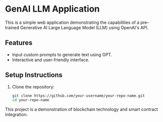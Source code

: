 # GenAI LLM Application

This is a simple web application demonstrating the capabilities of a pre-trained Generative AI Large Language Model (LLM) using OpenAI's API.

## Features

- Input custom prompts to generate text using GPT.
- Interactive and user-friendly interface.

## Setup Instructions

1. Clone the repository:
   ```bash
   git clone https://github.com/your-username/your-repo-name.git
   cd your-repo-name
   ```
This project is a demonstration of blockchain technology and smart contract integration.
